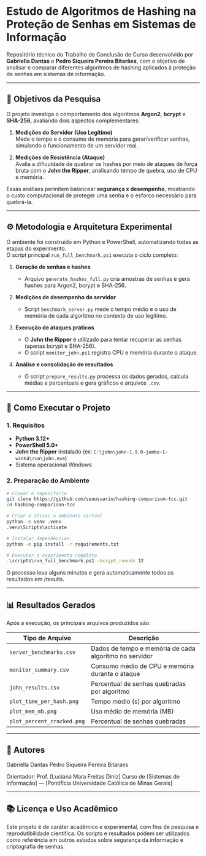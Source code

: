 # Estudo de Algoritmos de Hashing na Proteção de Senhas em Sistemas de Informação

Repositório técnico do Trabalho de Conclusão de Curso desenvolvido por **Gabriella Dantas** e **Pedro Siqueira Pereira Bitarães**, com o objetivo de analisar e comparar diferentes algoritmos de hashing aplicados à proteção de senhas em sistemas de informação.

---

## 🎯 Objetivos da Pesquisa

O projeto investiga o comportamento dos algoritmos **Argon2**, **bcrypt** e **SHA-256**, avaliando dois aspectos complementares:

1. **Medições do Servidor (Uso Legítimo)**  
   Mede o tempo e o consumo de memória para gerar/verificar senhas, simulando o funcionamento de um servidor real.

2. **Medições de Resistência (Ataque)**  
   Avalia a dificuldade de quebrar os hashes por meio de ataques de força bruta com o **John the Ripper**, analisando tempo de quebra, uso de CPU e memória.

Essas análises permitem balancear **segurança x desempenho**, mostrando o custo computacional de proteger uma senha e o esforço necessário para quebrá-la.

---

## ⚙️ Metodologia e Arquitetura Experimental

O ambiente foi construído em Python e PowerShell, automatizando todas as etapas do experimento.  
O script principal `run_full_benchmark.ps1` executa o ciclo completo:

1. **Geração de senhas e hashes**  
   - Arquivo `generate_hashes_full.py` cria amostras de senhas e gera hashes para Argon2, bcrypt e SHA-256.

2. **Medições de desempenho do servidor**  
   - Script `benchmark_server.py` mede o tempo médio e o uso de memória de cada algoritmo no contexto de uso legítimo.

3. **Execução de ataques práticos**  
   - O **John the Ripper** é utilizado para tentar recuperar as senhas (apenas bcrypt e SHA-256).
   - O script `monitor_john.ps1` registra CPU e memória durante o ataque.

4. **Análise e consolidação de resultados**  
   - O script `prepare_results.py` processa os dados gerados, calcula médias e percentuais e gera gráficos e arquivos `.csv`.

---

## 🧪 Como Executar o Projeto

### 1. Requisitos

- **Python 3.12+**
- **PowerShell 5.0+**
- **John the Ripper** instalado (ex: `C:\john\john-1.9.0-jumbo-1-win64\run\john.exe`)
- Sistema operacional Windows

### 2. Preparação do Ambiente

```bash
# Clonar o repositório
git clone https://github.com/seuusuario/hashing-comparison-tcc.git
cd hashing-comparison-tcc

# Criar e ativar o ambiente virtual
python -m venv .venv
.venv\Scripts\activate

# Instalar dependências
python -m pip install -r requirements.txt

# Executar o experimento completo
.\scripts\run_full_benchmark.ps1 -bcrypt_rounds 12
```

O processo leva alguns minutos e gera automaticamente todos os resultados em /results.

---

## 📊 Resultados Gerados

Após a execução, os principais arquivos produzidos são:

| Tipo de Arquivo            | Descrição                                              |
| -------------------------- | ------------------------------------------------------ |
| `server_benchmarks.csv`    | Dados de tempo e memória de cada algoritmo no servidor |
| `monitor_summary.csv`      | Consumo médio de CPU e memória durante o ataque        |
| `john_results.csv`         | Percentual de senhas quebradas por algoritmo           |
| `plot_time_per_hash.png`   | Tempo médio (s) por algoritmo                          |
| `plot_mem_mb.png`          | Uso médio de memória (MB)                              |
| `plot_percent_cracked.png` | Percentual de senhas quebradas                         |

---

## 👥 Autores

Gabriella Dantas
Pedro Siqueira Pereira Bitaraes

Orientador: Prof. [Luciana Mara Freitas Diniz]
Curso de [Sistemas de Informação] — [Pontifícia Universidade Católica de Minas Gerais]

---

## 📚 Licença e Uso Acadêmico

Este projeto é de caráter acadêmico e experimental, com fins de pesquisa e reprodutibilidade científica.
Os scripts e resultados podem ser utilizados como referência em outros estudos sobre segurança da informação e criptografia de senhas.
